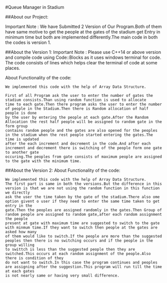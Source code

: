 #Queue Manager in Stadium

##About our Project:

Important Note : We have Submitted 2 Version of Our Program.Both of them have same motive to get the people at the gates of the stadium get Entry in minimum time but both are implemented differently.The main code in both the codes is version 1.

##About the Version 1:
  Important Note : Please use C++14 or above version and compile code using Code::Blocks as it uses windows terminal for code. The code consists of lines which helps clear 
  the terminal of code at some places.
    
  About Functionality of the code: 
   
    We implemented this code with the help of Array Data Structure.
    
    First of all Program ask the user to enter the number of gates the stadium consists.Than using random function is used to allocate
    time to each gate.Then there program asks the user to enter the number of people in the Stadium.Then there is Random allocation of half people is done
    by the user by entering the people at each gate.After the Random Allocation the rest half people will be assigned to random gate in the form group 
    contains random people and the gates are also opened for the peoples in the stadium when the rest people started entering the gates.The time is updated
    after the each increment and decrement in the code.And after each increment and decrement there is switching of the people form one gate to another gate 
    occuring.The peoples from gate consists of maximum people are assigned to the gate with the minimum time.
    
##About the Version 2:
    About Functionality of the code:
    
    We implemented this code with the help of Array Data Structure.
    The first part is same in both the versions.But the difference in this version is that we are not using the random function in this function we directly 
    ask the user the time taken by the gate of the stadium.There also ome option givent o user if they need to enter the same time taken to get entry in the 
    gate.Then the peoples are assigned randomly in the gates.Then Group of random people are assigned to random gate,after each random assignment the people 
    present at gate with maximum time are suggested to switch to the gate with minmum time.If they want to switch then people at the gates are asked how many 
    of them would like to switch.If the people are more than the suggested peoples then there is no switching occurs and if the people in the group willing 
    to swittch is less than the suggested people then they are switched.This occurs at each random assignment of the people.Also there is condition of they 
    do not want to switch.In this case the program continues and peoples are assigning after the suggestion.This program will run till the time at each gates 
    is not nearly same or having very small difference.
    
